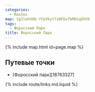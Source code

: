 ```yaml
---
categories: 
  - Routes
map: 1g1lehXHQ-YYpVkyt7zWF6uTbM6SqDXXb
tags:
  - Форосский Парк
title: Форосский Парк
---
```


{% include map.html id=page.map %}

## Путевые точки

- [Форосский парк][18763327]

{% include route/links.md.liquid %}
